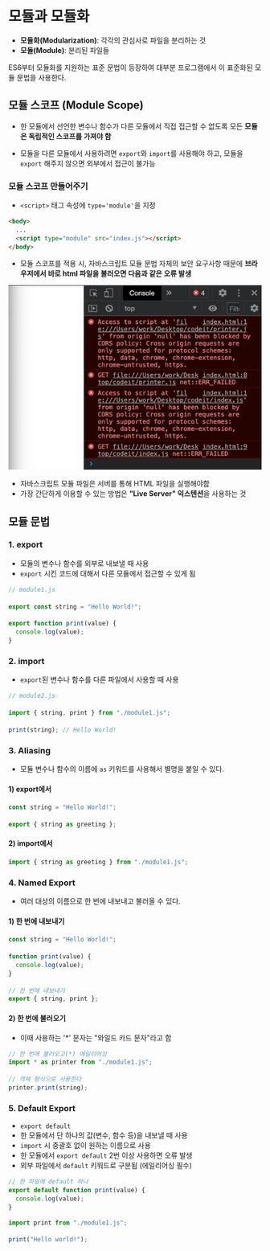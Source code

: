 # 모듈과 모듈화

- **모듈화(Modularization)**: 각각의 관심사로 파일을 분리하는 것
- **모듈(Module)**: 분리된 파일들

ES6부터 모듈화를 지원하는 표준 문법이 등장하여 대부분 프로그램에서 이 표준화된 모듈 문법을 사용한다.

## 모듈 스코프 (Module Scope)

- 한 모듈에서 선언한 변수나 함수가 다른 모듈에서 직접 접근할 수 없도록 모든 **모듈은 독립적인 스코프를 가져야 함**

- 모듈을 다른 모듈에서 사용하려면 `export`와 `import`를 사용해야 하고, 모듈을 `export` 해주지 않으면 외부에서 접근이 불가능

### 모듈 스코프 만들어주기

- `<script>` 태그 속성에 `type='module'`을 지정

```html
<body>
  ...
  <script type="module" src="index.js"></script>
</body>
```

- 모듈 스코프를 적용 시, 자바스크립트 모듈 문법 자체의 보안 요구사항 때문에 **브라우저에서 바로 html 파일을 불러오면 다음과 같은 오류 발생**

![모듈 스코프 오류](./imgs/module-scope-error.png)

- 자바스크립트 모듈 파일은 서버를 통해 HTML 파일을 실행해야함
- 가장 간단하게 이용할 수 있는 방법은 **"Live Server" 익스텐션**을 사용하는 것

## 모듈 문법

### 1. export

- 모듈의 변수나 함수를 외부로 내보낼 때 사용
- `export` 시킨 코드에 대해서 다른 모듈에서 접근할 수 있게 됨

```js
// module1.js

export const string = "Hello World!";

export function print(value) {
  console.log(value);
}
```

### 2. import

- `export`된 변수나 함수를 다른 파일에서 사용할 때 사용

```js
// module2.js

import { string, print } from "./module1.js";

print(string); // Hello World!
```

### 3. Aliasing

- 모듈 변수나 함수의 이름에 `as` 키워드를 사용해서 별명을 붙일 수 있다.

#### 1) export에서

```js
const string = "Hello World!";

export { string as greeting };
```

#### 2) import에서

```js
import { string as greeting } from "./module1.js";
```

### 4. Named Export

- 여러 대상의 이름으로 한 번에 내보내고 불러올 수 있다.

#### 1) 한 번에 내보내기

```js
const string = "Hello World!";

function print(value) {
  console.log(value);
}

// 한 번에 내보내기
export { string, print };
```

#### 2) 한 번에 불러오기

- 이때 사용하는 '\*' 문자는 "와일드 카드 문자"라고 함

```js
// 한 번에 불러오고(*) 에일리어싱
import * as printer from "./module1.js";

// 객체 형식으로 사용한다
printer.print(string);
```

### 5. Default Export

- `export default`
- 한 모듈에서 단 하나의 값(변수, 함수 등)을 내보낼 때 사용
- `import` 시 중괄호 없이 원하는 이름으로 사용
- 한 모듈에서 `export default` 2번 이상 사용하면 오류 발생
- 외부 파일에서 `default` 키워드로 구분됨 (에일리어싱 필수)

```js
// 한 파일에 default 하나
export default function print(value) {
  console.log(value);
}
```

```js
import print from "./module1.js";

print("Hello world!");
```
